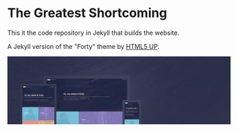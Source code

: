 # The Greatest Shortcoming

This it the code repository in Jekyll that builds the website.

A Jekyll version of the "Forty" theme by [HTML5 UP](https://html5up.net/).  

![Forty Theme](assets/images/forty.jpg "Forty Theme")